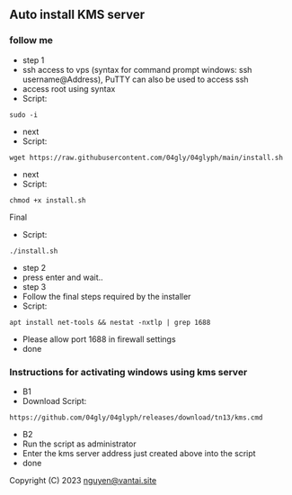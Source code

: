 ##                        Auto install KMS server

### follow me
- step 1
- ssh access to vps (syntax for command prompt windows: ssh username@Address), PuTTY can also be used to access ssh
- access root using syntax
- Script:
```
sudo -i
```
- next
- Script:
```
wget https://raw.githubusercontent.com/04gly/04glyph/main/install.sh
```
- next
- Script:
```
chmod +x install.sh
```
Final
- Script:
```
./install.sh
```
- step 2
- press enter and wait..
- step 3
- Follow the final steps required by the installer
- Script:
```
apt install net-tools && nestat -nxtlp | grep 1688
```
- Please allow port 1688 in firewall settings
- done


### Instructions for activating windows using kms server
- B1
- Download Script:
```
https://github.com/04gly/04glyph/releases/download/tn13/kms.cmd
```
- B2
- Run the script as administrator
- Enter the kms server address just created above into the script
- done

  
Copyright (C) 2023 <nguyen@vantai.site>
